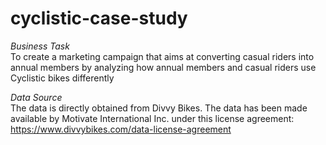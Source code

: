 # cyclistic-case-study

*Business Task*   
To create a marketing campaign that aims at converting casual riders into annual members by analyzing how annual members and casual riders use Cyclistic bikes differently

*Data Source*  
The data is directly obtained from Divvy Bikes. The data has been made available by Motivate International Inc. under this license agreement: https://www.divvybikes.com/data-license-agreement  


